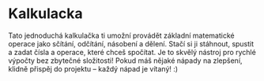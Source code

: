 # Kalkulacka

Tato jednoduchá kalkulačka ti umožní provádět základní matematické operace jako sčítání, odčítání, násobení a dělení. Stačí si ji stáhnout, spustit a zadat čísla a operace, které chceš spočítat. Je to skvělý nástroj pro rychlé výpočty bez zbytečné složitosti! Pokud máš nějaké nápady na zlepšení, klidně přispěj do projektu – každý nápad je vítaný! :)

